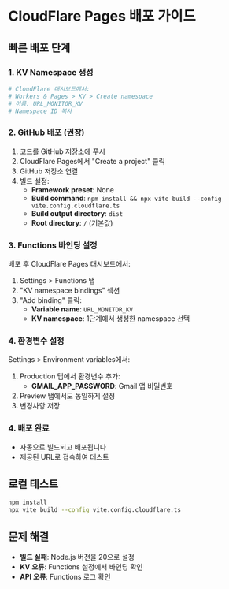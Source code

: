 # CloudFlare Pages 배포 가이드

## 빠른 배포 단계

### 1. KV Namespace 생성
```bash
# CloudFlare 대시보드에서:
# Workers & Pages > KV > Create namespace
# 이름: URL_MONITOR_KV
# Namespace ID 복사
```

### 2. GitHub 배포 (권장)
1. 코드를 GitHub 저장소에 푸시
2. CloudFlare Pages에서 "Create a project" 클릭
3. GitHub 저장소 연결
4. 빌드 설정:
   - **Framework preset**: None
   - **Build command**: `npm install && npx vite build --config vite.config.cloudflare.ts`
   - **Build output directory**: `dist`
   - **Root directory**: `/` (기본값)

### 3. Functions 바인딩 설정
배포 후 CloudFlare Pages 대시보드에서:
1. Settings > Functions 탭
2. "KV namespace bindings" 섹션
3. "Add binding" 클릭:
   - **Variable name**: `URL_MONITOR_KV`
   - **KV namespace**: 1단계에서 생성한 namespace 선택

### 4. 환경변수 설정
Settings > Environment variables에서:
1. Production 탭에서 환경변수 추가:
   - **GMAIL_APP_PASSWORD**: Gmail 앱 비밀번호
2. Preview 탭에서도 동일하게 설정
3. 변경사항 저장

### 4. 배포 완료
- 자동으로 빌드되고 배포됩니다
- 제공된 URL로 접속하여 테스트

## 로컬 테스트
```bash
npm install
npx vite build --config vite.config.cloudflare.ts
```

## 문제 해결
- **빌드 실패**: Node.js 버전을 20으로 설정
- **KV 오류**: Functions 설정에서 바인딩 확인
- **API 오류**: Functions 로그 확인